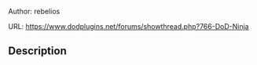 Author: rebelios

URL: https://www.dodplugins.net/forums/showthread.php?766-DoD-Ninja

## Description


